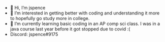 - 👋 Hi, I’m jspence
- 👀 I’m interested in getting better with coding and understanding it more to hopefully go study more in college. 
- 🌱 I’m currently learning basic coding in an AP comp sci class. I was in a java course last year before it got stopped due to covid :(
- Discord: jspence#9175


<!---
jspencem/jspencem is a ✨ special ✨ repository because its `README.md` (this file) appears on your GitHub profile.
You can click the Preview link to take a look at your changes.
--->
